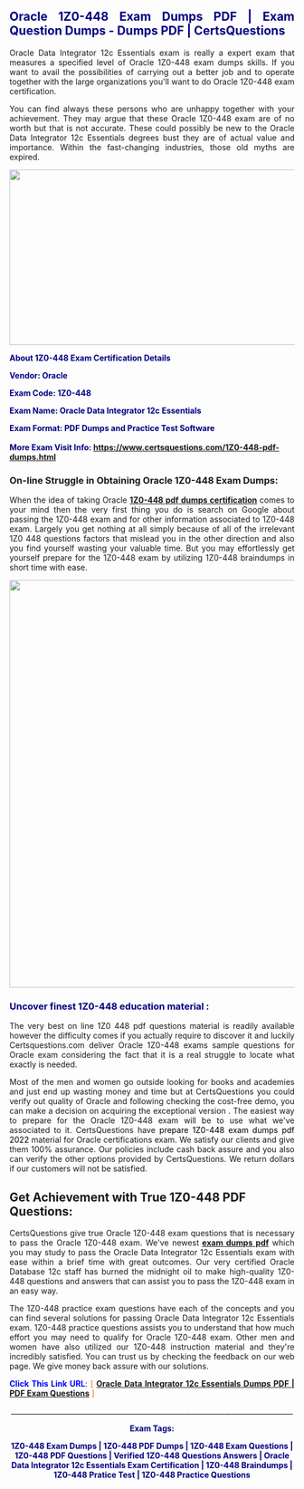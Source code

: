 <h2 style="text-align: justify;"><span style="color: #000080;">Oracle 1Z0-448 Exam Dumps PDF | Exam Question Dumps - Dumps PDF | CertsQuestions</span></h2>
<p style="text-align: justify;">Oracle Data Integrator 12c Essentials exam is really a expert exam that measures a specified level of Oracle  1Z0-448 exam dumps skills. If you want to avail the possibilities of carrying out a better job and to operate together with the large organizations you'll want to do Oracle 1Z0-448 exam certification.</p>
<p style="text-align: justify;">You can find always these persons who are unhappy together with your achievement. They may argue that these Oracle  1Z0-448 exam are of no worth but that is not accurate. These could possibly be new to the Oracle Data Integrator 12c Essentials degrees bust they are of actual value and importance. Within the fast-changing industries, those old myths are expired.</p>
<p><img style="display: block; margin-left: auto; margin-right: auto;" src="https://i.imgur.com/eaP4ae9.png" width="840" height="310" /></p>
<p><span style="color: #000080;"><strong>About 1Z0-448 Exam Certification Details</strong></span></p>
<p><span style="color: #000080;"><strong>Vendor: Oracle<br /></strong></span></p>
<p><span style="color: #000080;"><strong>Exam Code: 1Z0-448</strong></span></p>
<p><span style="color: #000080;"><strong>Exam Name: Oracle Data Integrator 12c Essentials</strong></span></p>
<p><span style="color: #000080;"><strong>Exam Format: PDF Dumps and Practice Test Software<br /><br />More Exam Visit Info: <span style="color: #ff6600;"><a href="https://www.certsquestions.com/1Z0-448-pdf-dumps.html">https://www.certsquestions.com/1Z0-448-pdf-dumps.html</a></span></strong></span></p>
<h3>On-line Struggle in Obtaining Oracle 1Z0-448 Exam Dumps:</h3>
<p style="text-align: justify;">When the idea of taking Oracle <a href="https://www.certsquestions.com/1Z0-448-pdf-dumps.html"><strong> 1Z0-448 pdf dumps certification</strong></a> comes to your mind then the very first thing you do is search on Google about passing the 1Z0-448 exam and for other information associated to 1Z0-448 exam. Largely you get nothing at all simply because of all of the irrelevant 1Z0 448 questions factors that mislead you in the other direction and also you find yourself wasting your valuable time. But you may effortlessly get yourself prepare for the 1Z0-448 exam by utilizing 1Z0-448 braindumps in short time with ease.</p>
<p><a href="https://www.certsquestions.com/1Z0-448-pdf-dumps.html"><img style="display: block; margin-left: auto; margin-right: auto;" src="https://i.imgur.com/pxhoKQ2.png" width="720" /></a></p>
<h3><span style="color: #000080;">Uncover finest  1Z0-448 education material :</span></h3>
<p style="text-align: justify;">The very best on line 1Z0 448 pdf questions material is readily available however the difficulty comes if you actually require to discover it and luckily Certsquestions.com deliver Oracle 1Z0-448 exams sample questions for Oracle  exam considering the fact that it is a real struggle to locate what exactly is needed.</p>
<p style="text-align: justify;">Most of the men and women go outside looking for books and academies and just end up wasting money and time but at CertsQuestions you could verify out quality of Oracle  and following checking the cost-free demo, you can make a decision on acquiring the exceptional version . The easiest way to prepare for the Oracle 1Z0-448 exam will be to use what we've associated to it. CertsQuestions have <span style="color: #000000;">prepare 1Z0-448 exam dumps pdf 2022</span> material for Oracle certifications exam. We satisfy our clients and give them 100% assurance. Our policies include cash back assure and you also can verify the other options provided by CertsQuestions. We return dollars if our customers will not be satisfied.</p>
<h2>Get Achievement with True 1Z0-448 PDF Questions:</h2>
<p style="text-align: justify;">CertsQuestions give true Oracle 1Z0-448 exam questions that is necessary to pass the Oracle  1Z0-448 exam. We've newest<strong>&nbsp;<a href="https://www.certsquestions.com/">exam dumps pdf</a></strong>&nbsp;which you may study to pass the Oracle Data Integrator 12c Essentials exam with ease within a brief time with great outcomes. Our very certified Oracle Database 12c staff has burned the midnight oil to make high-quality 1Z0-448 questions and answers that can assist you to pass the 1Z0-448 exam in an easy way.</p>
<p style="text-align: justify;">The 1Z0-448 practice exam questions have each of the concepts and you can find several solutions for passing Oracle Data Integrator 12c Essentials exam. 1Z0-448 practice questions assists you to understand that how much effort you may need to qualify for Oracle  1Z0-448 exam. Other men and women have also utilized our 1Z0-448 instruction material and they're incredibly satisfied. You can trust us by checking the feedback on our web page. We give money back assure with our solutions.</p>
<p style="text-align: justify;"><span style="color: #0000ff;"><strong>Click This Link URL</strong>:</span> <span style="color: #ff6600;">[ <strong><a href="https://www.certsquestions.com/oracle-database-12c-certification.html">Oracle Data Integrator 12c Essentials Dumps PDF | PDF Exam Questions</a></strong> ]</span></p>
<p style="text-align: center;">______________________________________________________________________________</p>
<p style="text-align: center;"><span style="color: #000080;"><strong>Exam Tags:</strong></span></p>
<p style="text-align: center;"><span style="color: #000080;"><strong>1Z0-448 Exam Dumps | 1Z0-448 PDF Dumps | 1Z0-448 Exam Questions | 1Z0-448 PDF Questions | Verified 1Z0-448 Questions Answers | Oracle Data Integrator 12c Essentials Exam Certification | 1Z0-448 Braindumps | 1Z0-448 Pratice Test | 1Z0-448 Practice Questions</strong></span></p>
